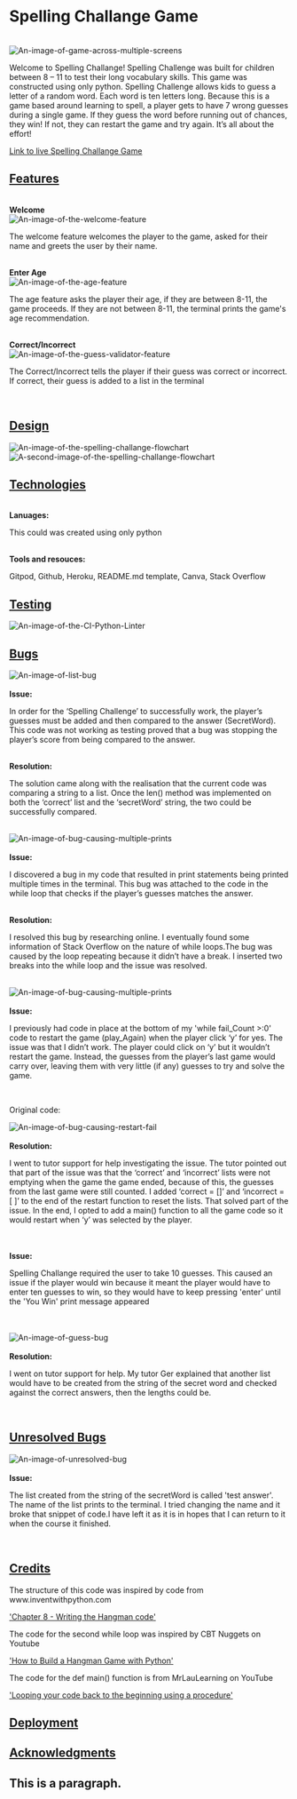  <!DOCTYPE html>
<html>
<head>
<title></title>
</head>
<body>

<h1>Spelling Challange Game</h1>
<br>
<img src="assets/images/website-mockup-image.jpg" alt="An-image-of-game-across-multiple-screens">
<br>
<p>Welcome to Spelling Challange! Spelling Challenge was built for children between 8 – 11 to test their long vocabulary skills. This game was constructed using only python. Spelling Challenge allows kids to guess a letter of a random word. Each word is ten letters long. Because this is a game based around learning to spell, a player gets to have 7 wrong guesses during a single game. If they guess the word before running out of chances, they win! If not, they can restart the game and try again. It’s all about the effort!</p>

<a href="https://spelling-challange.herokuapp.com/">Link to live Spelling Challange Game</a> 

<h2><u>Features</u></h2>
<br>
<b>Welcome</b>
<br>
<img src="assets/images/welcome-feature.jpg" alt="An-image-of-the-welcome-feature">
<br>
<p>The welcome feature welcomes the player to the game, asked for their name and greets the user by their name.</p>
<br>
<b>Enter Age</b>
<br>
<img src="assets/images/age-feature.jpg" alt="An-image-of-the-age-feature">
<br>
<p>The age feature asks the player their age, if they are between 8-11, the game proceeds. If they are not between 8-11, the terminal prints the game's age recommendation.</p>
<br>
<b>Correct/Incorrect</b>
<br>
<img src="assets/images/validation-feature.jpg" alt="An-image-of-the-guess-validator-feature">
<br>
<p>The Correct/Incorrect tells the player if their guess was correct or incorrect. If correct, their guess is added to a list in the terminal</p>
<br>





<h2><u>Design</u></h2>

<img src="assets/images/flow-chart-1.jpg" alt="An-image-of-the-spelling-challange-flowchart">

<img src="assets/images/flow-chart-2.jpg" alt="A-second-image-of-the-spelling-challange-flowchart">


<h2><u>Technologies</u></h2>
<br>
<b>Lanuages:</b>
<p>This could was created using only python</p>
<br>
<b>Tools and resouces:</b>
<p>Gitpod, Github, Heroku, README.md template, Canva, Stack Overflow</p>
<h2><u>Testing</u></h2>

<img src="assets/images/code-validated-image.jpg" alt="An-image-of-the-CI-Python-Linter">

<h2><u>Bugs</u></h2>
<img src="assets/images/list-bug.jpg" alt="An-image-of-list-bug">
<br>
<br>
<b>Issue:</b>
<br>
<p>In order for the ‘Spelling Challenge’ to successfully work, the player’s guesses must be added and then compared to the answer (SecretWord). This code was not working as testing proved that a bug was stopping the player’s score from being compared to the answer. </p>
<br>
<b>Resolution:</b>
<br>
<p>The solution came along with the realisation that the current code was comparing a string to a list. Once the len() method was implemented on both the ‘correct’ list and the ‘secretWord’ string, the two could be successfully compared.</p>
<br>
<img src="assets/images/multi-line-bug.jpg" alt="An-image-of-bug-causing-multiple-prints">
<br>
<br>
<b>Issue:</b>
<br>
<p>I discovered a bug in my code that resulted in print statements being printed multiple times in the terminal. This bug was attached to the code in the while loop that checks if the player’s guesses matches the answer. </p>
<br>
<b>Resolution:</b>
<br>
<p>I resolved this bug by researching online. I eventually found some information of Stack Overflow on the nature of while loops.The bug was caused by the loop repeating because it didn’t have a break. I inserted two breaks into the while loop and the issue was resolved.</p>
<br>
<img src="assets/images/restart-bug.jpg" alt="An-image-of-bug-causing-multiple-prints">
<br>
<br>
<b>Issue:</b>
<br>
<p>I previously had code in place at the bottom of my 'while fail_Count >:0' code to restart the game (play_Again) when the player click ‘y’ for yes. The issue was that I didn’t work. The player could click on ‘y’ but it wouldn’t restart the game. Instead, the guesses from the player’s last game would carry over, leaving them with very little (if any) guesses to try and solve the game. </p>
<br>
<p>Original code:</p>
<img src="assets/images/original-play-again-f.jpg" alt="An-image-of-bug-causing-restart-fail">
<br>
<br>
<b>Resolution:</b>
<br>
<p>I went to tutor support for help investigating the issue. The tutor pointed out that part of the issue was that the ‘correct’ and ‘incorrect’ lists were not emptying when the game the game ended, because of this, the guesses from the last game were still counted. I added ‘correct = []’ and ‘incorrect = [ ]’ to the end of the restart function to reset the lists. That solved part of the issue. In the end, I opted to add a main() function to all the game code so it would restart when ‘y’ was selected by the player. </p>
<br>
<br>
<b>Issue:</b>
<br>
<p>Spelling Challange required the user to take 10 guesses. This caused an issue if the player would win because it meant the player would have to enter ten guesses to win, so they would have to keep pressing 'enter' until the 'You Win' print message appeared</p>
<br>
<br>
<img src="assets/images/guess-bug.jpg" alt="An-image-of-guess-bug">
<br>
<br>
<b>Resolution:</b>
<br>
<p>I went on tutor support for help. My tutor Ger explained that another list would have to be created from the string of the secret word and checked against the correct answers, then the lengths could be.</p>
<br>
<h2><u>Unresolved Bugs</u></h2>
<img src="assets/images/unresolved-bug.jpg" alt="An-image-of-unresolved-bug">
<br>
<br>
<b>Issue:</b>
<br>
<p>The list created from the string of the secretWord is called 'test answer'. The name of the list prints to the terminal. I tried changing the name and it broke that snippet of code.I have left it as it is in hopes that I can return to it when the course it finished.</p>
<br>
<h2><u>Credits</u></h2>
<p>The structure of this code was inspired by code from www.inventwithpython.com</p>
<a href = "https://inventwithpython.com/invent4thed/chapter8.html">'Chapter 8 - Writing the Hangman code'</a> 
<br>
<p>The code for the second while loop was inspired by CBT Nuggets on Youtube</p>
<a href = "https://www.youtube.com/watch?v=JNXmCOumNw0&t=9s">'How to Build a Hangman Game with Python'</a> 
<br>
<p>The code for the def main() function is from MrLauLearning on YouTube</p>
<a href = "https://www.youtube.com/watch?v=SZdQX4gbql0&t=175s">'Looping your code back to the beginning using a procedure'</a> 
<br>

<h2><u>Deployment</u></h2>

<h2><u>Acknowledgments</u><h2>


<p>This is a paragraph.</p>

</body>
</html> 



